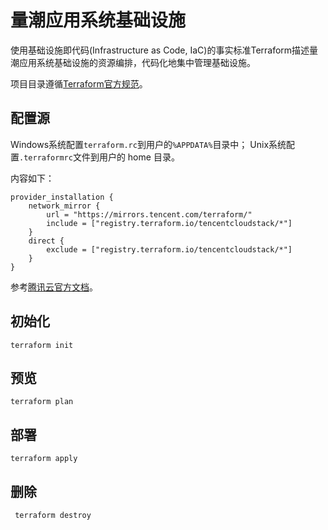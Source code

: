 # 量潮应用系统基础设施

使用基础设施即代码(Infrastructure as Code, IaC)的事实标准Terraform描述量潮应用系统基础设施的资源编排，代码化地集中管理基础设施。

项目目录遵循[Terraform官方规范](https://developer.hashicorp.com/terraform/language/modules/develop/structure)。

## 配置源

Windows系统配置`terraform.rc`到用户的`%APPDATA%`目录中；
Unix系统配置`.terraformrc`文件到用户的 home 目录。

内容如下：
```
provider_installation {
    network_mirror {
        url = "https://mirrors.tencent.com/terraform/"
        include = ["registry.terraform.io/tencentcloudstack/*"]
    }
    direct {
        exclude = ["registry.terraform.io/tencentcloudstack/*"]
    }
}
```

参考[腾讯云官方文档](https://cloud.tencent.com/document/product/1653/82912)。

## 初始化

```shell
terraform init
```

## 预览

```shell
terraform plan
```

## 部署

```shell
terraform apply
```

## 删除

```shell
 terraform destroy
 ```